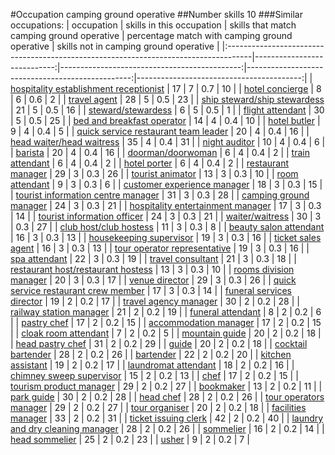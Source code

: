#Occupation camping ground operative
##Number skills 10
###Similar occupations:
| occupation                                                                          |   skills in this occupation |   skills that match camping ground operative |   percentage match with camping ground operative |   skills not in camping ground operative |
|:------------------------------------------------------------------------------------|----------------------------:|---------------------------------------------:|-------------------------------------------------:|-----------------------------------------:|
| [hospitality establishment receptionist](hospitality_establishment_receptionist.md) |                          17 |                                            7 |                                              0.7 |                                       10 |
| [hotel concierge](hotel_concierge.md)                                               |                           8 |                                            6 |                                              0.6 |                                        2 |
| [travel agent](travel_agent.md)                                                     |                          28 |                                            5 |                                              0.5 |                                       23 |
| [ship steward/ship stewardess](ship_steward-ship_stewardess.md)                     |                          21 |                                            5 |                                              0.5 |                                       16 |
| [steward/stewardess](steward-stewardess.md)                                         |                           6 |                                            5 |                                              0.5 |                                        1 |
| [flight attendant](flight_attendant.md)                                             |                          30 |                                            5 |                                              0.5 |                                       25 |
| [bed and breakfast operator](bed_and_breakfast_operator.md)                         |                          14 |                                            4 |                                              0.4 |                                       10 |
| [hotel butler](hotel_butler.md)                                                     |                           9 |                                            4 |                                              0.4 |                                        5 |
| [quick service restaurant team leader](quick_service_restaurant_team_leader.md)     |                          20 |                                            4 |                                              0.4 |                                       16 |
| [head waiter/head waitress](head_waiter-head_waitress.md)                           |                          35 |                                            4 |                                              0.4 |                                       31 |
| [night auditor](night_auditor.md)                                                   |                          10 |                                            4 |                                              0.4 |                                        6 |
| [barista](barista.md)                                                               |                          20 |                                            4 |                                              0.4 |                                       16 |
| [doorman/doorwoman](doorman-doorwoman.md)                                           |                           6 |                                            4 |                                              0.4 |                                        2 |
| [train attendant](train_attendant.md)                                               |                           6 |                                            4 |                                              0.4 |                                        2 |
| [hotel porter](hotel_porter.md)                                                     |                           6 |                                            4 |                                              0.4 |                                        2 |
| [restaurant manager](restaurant_manager.md)                                         |                          29 |                                            3 |                                              0.3 |                                       26 |
| [tourist animator](tourist_animator.md)                                             |                          13 |                                            3 |                                              0.3 |                                       10 |
| [room attendant](room_attendant.md)                                                 |                           9 |                                            3 |                                              0.3 |                                        6 |
| [customer experience manager](customer_experience_manager.md)                       |                          18 |                                            3 |                                              0.3 |                                       15 |
| [tourist information centre manager](tourist_information_centre_manager.md)         |                          31 |                                            3 |                                              0.3 |                                       28 |
| [camping ground manager](camping_ground_manager.md)                                 |                          24 |                                            3 |                                              0.3 |                                       21 |
| [hospitality entertainment manager](hospitality_entertainment_manager.md)           |                          17 |                                            3 |                                              0.3 |                                       14 |
| [tourist information officer](tourist_information_officer.md)                       |                          24 |                                            3 |                                              0.3 |                                       21 |
| [waiter/waitress](waiter-waitress.md)                                               |                          30 |                                            3 |                                              0.3 |                                       27 |
| [club host/club hostess](club_host-club_hostess.md)                                 |                          11 |                                            3 |                                              0.3 |                                        8 |
| [beauty salon attendant](beauty_salon_attendant.md)                                 |                          16 |                                            3 |                                              0.3 |                                       13 |
| [housekeeping supervisor](housekeeping_supervisor.md)                               |                          19 |                                            3 |                                              0.3 |                                       16 |
| [ticket sales agent](ticket_sales_agent.md)                                         |                          16 |                                            3 |                                              0.3 |                                       13 |
| [tour operator representative](tour_operator_representative.md)                     |                          19 |                                            3 |                                              0.3 |                                       16 |
| [spa attendant](spa_attendant.md)                                                   |                          22 |                                            3 |                                              0.3 |                                       19 |
| [travel consultant](travel_consultant.md)                                           |                          21 |                                            3 |                                              0.3 |                                       18 |
| [restaurant host/restaurant hostess](restaurant_host-restaurant_hostess.md)         |                          13 |                                            3 |                                              0.3 |                                       10 |
| [rooms division manager](rooms_division_manager.md)                                 |                          20 |                                            3 |                                              0.3 |                                       17 |
| [venue director](venue_director.md)                                                 |                          29 |                                            3 |                                              0.3 |                                       26 |
| [quick service restaurant crew member](quick_service_restaurant_crew_member.md)     |                          17 |                                            3 |                                              0.3 |                                       14 |
| [funeral services director](funeral_services_director.md)                           |                          19 |                                            2 |                                              0.2 |                                       17 |
| [travel agency manager](travel_agency_manager.md)                                   |                          30 |                                            2 |                                              0.2 |                                       28 |
| [railway station manager](railway_station_manager.md)                               |                          21 |                                            2 |                                              0.2 |                                       19 |
| [funeral attendant](funeral_attendant.md)                                           |                           8 |                                            2 |                                              0.2 |                                        6 |
| [pastry chef](pastry_chef.md)                                                       |                          17 |                                            2 |                                              0.2 |                                       15 |
| [accommodation manager](accommodation_manager.md)                                   |                          17 |                                            2 |                                              0.2 |                                       15 |
| [cloak room attendant](cloak_room_attendant.md)                                     |                           7 |                                            2 |                                              0.2 |                                        5 |
| [mountain guide](mountain_guide.md)                                                 |                          20 |                                            2 |                                              0.2 |                                       18 |
| [head pastry chef](head_pastry_chef.md)                                             |                          31 |                                            2 |                                              0.2 |                                       29 |
| [guide](guide.md)                                                                   |                          20 |                                            2 |                                              0.2 |                                       18 |
| [cocktail bartender](cocktail_bartender.md)                                         |                          28 |                                            2 |                                              0.2 |                                       26 |
| [bartender](bartender.md)                                                           |                          22 |                                            2 |                                              0.2 |                                       20 |
| [kitchen assistant](kitchen_assistant.md)                                           |                          19 |                                            2 |                                              0.2 |                                       17 |
| [laundromat attendant](laundromat_attendant.md)                                     |                          18 |                                            2 |                                              0.2 |                                       16 |
| [chimney sweep supervisor](chimney_sweep_supervisor.md)                             |                          15 |                                            2 |                                              0.2 |                                       13 |
| [chef](chef.md)                                                                     |                          17 |                                            2 |                                              0.2 |                                       15 |
| [tourism product manager](tourism_product_manager.md)                               |                          29 |                                            2 |                                              0.2 |                                       27 |
| [bookmaker](bookmaker.md)                                                           |                          13 |                                            2 |                                              0.2 |                                       11 |
| [park guide](park_guide.md)                                                         |                          30 |                                            2 |                                              0.2 |                                       28 |
| [head chef](head_chef.md)                                                           |                          28 |                                            2 |                                              0.2 |                                       26 |
| [tour operators manager](tour_operators_manager.md)                                 |                          29 |                                            2 |                                              0.2 |                                       27 |
| [tour organiser](tour_organiser.md)                                                 |                          20 |                                            2 |                                              0.2 |                                       18 |
| [facilities manager](facilities_manager.md)                                         |                          33 |                                            2 |                                              0.2 |                                       31 |
| [ticket issuing clerk](ticket_issuing_clerk.md)                                     |                          42 |                                            2 |                                              0.2 |                                       40 |
| [laundry and dry cleaning manager](laundry_and_dry_cleaning_manager.md)             |                          28 |                                            2 |                                              0.2 |                                       26 |
| [sommelier](sommelier.md)                                                           |                          16 |                                            2 |                                              0.2 |                                       14 |
| [head sommelier](head_sommelier.md)                                                 |                          25 |                                            2 |                                              0.2 |                                       23 |
| [usher](usher.md)                                                                   |                           9 |                                            2 |                                              0.2 |                                        7 |
